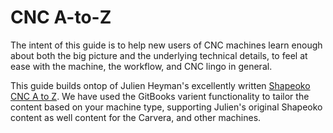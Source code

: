 # CNC A-to-Z

The intent of this guide is to help new users of CNC machines learn enough about both the big picture and the underlying technical details, to feel at ease with the machine, the workflow, and CNC lingo in general.

This guide builds ontop of Julien Heyman's excellently written [Shapeoko CNC A to Z](https://ShapeokoEnthusiasts.gitbook.io). We have used the GitBooks varient functionality to tailor the content based on your machine type, supporting Julien's original Shapeoko content as well content for the Carvera, and other machines.


